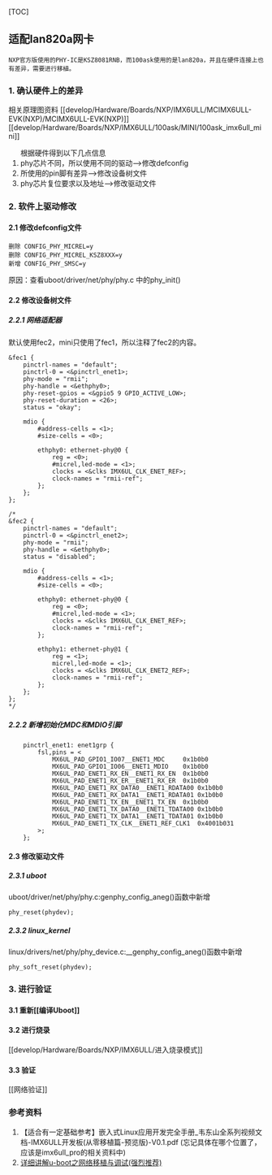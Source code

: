 [TOC]

## 适配lan820a网卡
	NXP官方版使用的PHY-IC是KSZ8081RNB，而100ask使用的是lan820a，并且在硬件连接上也有差异，需要进行移植。

### 1.  确认硬件上的差异
相关原理图资料
[[develop/Hardware/Boards/NXP/IMX6ULL/MCIMX6ULL-EVK(NXP)/MCIMX6ULL-EVK(NXP)]]
[[develop/Hardware/Boards/NXP/IMX6ULL/100ask/MINI/100ask_imx6ull_mini]]

<ol>根据硬件得到以下几点信息
<li> phy芯片不同，所以使用不同的驱动-->修改defconfig
<li> 所使用的pin脚有差异-->修改设备树文件
<li> phy芯片复位要求以及地址-->修改驱动文件
</ol>


### 2. 软件上驱动修改
#### 2.1 修改defconfig文件
```xxx_defconfig
删除 CONFIG_PHY_MICREL=y
删除 CONFIG_PHY_MICREL_KSZ8XXX=y
新增 CONFIG_PHY_SMSC=y
```
原因：查看uboot/driver/net/phy/phy.c 中的phy_init()

#### 2.2 修改设备树文件
##### 2.2.1 网络适配器
默认使用fec2，mini只使用了fec1，所以注释了fec2的内容。
```xxx.dtsi
&fec1 {
    pinctrl-names = "default";
    pinctrl-0 = <&pinctrl_enet1>;
    phy-mode = "rmii";
    phy-handle = <&ethphy0>;
    phy-reset-gpios = <&gpio5 9 GPIO_ACTIVE_LOW>;
    phy-reset-duration = <26>;
    status = "okay";

    mdio {
        #address-cells = <1>;
        #size-cells = <0>;

        ethphy0: ethernet-phy@0 {
            reg = <0>;
            #micrel,led-mode = <1>;
            clocks = <&clks IMX6UL_CLK_ENET_REF>;
            clock-names = "rmii-ref";
        };
    };
};

/*
&fec2 {
    pinctrl-names = "default";
    pinctrl-0 = <&pinctrl_enet2>;
    phy-mode = "rmii";
    phy-handle = <&ethphy0>;
    status = "disabled";
  
    mdio {
        #address-cells = <1>;
        #size-cells = <0>;
  
        ethphy0: ethernet-phy@0 {
            reg = <0>;
            #micrel,led-mode = <1>;
            clocks = <&clks IMX6UL_CLK_ENET_REF>;
            clock-names = "rmii-ref";
        };

        ethphy1: ethernet-phy@1 {
            reg = <1>;
            micrel,led-mode = <1>;
            clocks = <&clks IMX6UL_CLK_ENET2_REF>;
            clock-names = "rmii-ref";
        };
    };
};
*/
```
##### 2.2.2 新增初始化MDC和MDIO引脚
```xxx.dtsi
    pinctrl_enet1: enet1grp {
        fsl,pins = <
            MX6UL_PAD_GPIO1_IO07__ENET1_MDC     0x1b0b0
            MX6UL_PAD_GPIO1_IO06__ENET1_MDIO    0x1b0b0
            MX6UL_PAD_ENET1_RX_EN__ENET1_RX_EN  0x1b0b0
            MX6UL_PAD_ENET1_RX_ER__ENET1_RX_ER  0x1b0b0
            MX6UL_PAD_ENET1_RX_DATA0__ENET1_RDATA00 0x1b0b0
            MX6UL_PAD_ENET1_RX_DATA1__ENET1_RDATA01 0x1b0b0
            MX6UL_PAD_ENET1_TX_EN__ENET1_TX_EN  0x1b0b0
            MX6UL_PAD_ENET1_TX_DATA0__ENET1_TDATA00 0x1b0b0
            MX6UL_PAD_ENET1_TX_DATA1__ENET1_TDATA01 0x1b0b0
            MX6UL_PAD_ENET1_TX_CLK__ENET1_REF_CLK1  0x4001b031
        >;
    };
```

#### 2.3 修改驱动文件
##### 2.3.1 uboot
uboot/driver/net/phy/phy.c:genphy_config_aneg()函数中新增
```
phy_reset(phydev);
```

##### 2.3.2 linux_kernel
linux/drivers/net/phy/phy_device.c:__genphy_config_aneg()函数中新增
```
phy_soft_reset(phydev);
```

### 3. 进行验证
#### 3.1 重新[[编译Uboot]]
#### 3.2 进行烧录
[[develop/Hardware/Boards/NXP/IMX6ULL/进入烧录模式]]
#### 3.3 验证
[[网络验证]]

### 参考资料
1. 【适合有一定基础参考】嵌入式Linux应用开发完全手册_韦东山全系列视频文档-IMX6ULL开发板(从零移植篇-预览版)-V0.1.pdf (忘记具体在哪个位置了，应该是imx6ull_pro的相关资料中)
2. [详细讲解u-boot之网络移植与调试(强烈推荐)](https://blog.csdn.net/Wang_XB_3434/article/details/130817581?spm=1001.2014.3001.5502)



